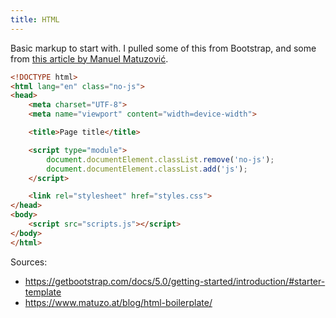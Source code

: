 ```yaml
---
title: HTML
---
```

Basic markup to start with. I pulled some of this from Bootstrap, and some from [this article by Manuel Matuzović](https://www.matuzo.at/blog/html-boilerplate/).

```html
<!DOCTYPE html>
<html lang="en" class="no-js">
<head>
    <meta charset="UTF-8">
    <meta name="viewport" content="width=device-width">

    <title>Page title</title>

    <script type="module">
        document.documentElement.classList.remove('no-js');
        document.documentElement.classList.add('js');
    </script>

    <link rel="stylesheet" href="styles.css">
</head>
<body>
    <script src="scripts.js"></script>
</body>
</html>
```

Sources:
- https://getbootstrap.com/docs/5.0/getting-started/introduction/#starter-template
- https://www.matuzo.at/blog/html-boilerplate/